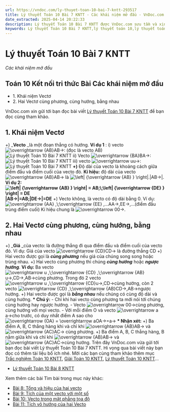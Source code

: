 ```yaml
---
url: https://vndoc.com/ly-thuyet-toan-10-bai-7-kntt-293517
title: Lý thuyết Toán 10 Bài 7 KNTT - Các khái niệm mở đầu - VnDoc.com
date_extracted: 2025-04-14 20:22:33
description: Lý thuyết Toán 10 Bài 7 KNTT được VnDoc.com sưu tầm và xin gửi tới bạn đọc cùng tham khảo.
keywords: Lý thuyết Toán 10 Bài 7 KNTT,lý thuyết toán 10,lý thuyết toán 10 KNTT,toán 10,toán 10 KNTT,toán 10 bài 7,lý thuyết toán 10 bài 7,các khái niệm mở đầu,lý thuyết toán 10 bài các khái niệm mở đầu,toán 10 kết nối tri thức
---
```


# Lý thuyết Toán 10 Bài 7 KNTT
 _Các khái niệm mở đầu_
## Toán 10 Kết nối tri thức Bài Các khái niệm mở đầu
  * 1\. Khái niệm Vectơ
  * 2\. Hai Vectơ cùng phương, cùng hướng, bằng nhau

VnDoc.com xin gửi tới bạn đọc bài viết [Lý thuyết Toán 10 Bài 7 KNTT](<https://vndoc.com/ly-thuyet-toan-10-bai-7-kntt-293517>) để bạn đọc cùng tham khảo.
## 1\. Khái niệm Vectơ
+\) _**Vecto** _là một đoạn thẳng có hướng.
**Ví dụ 1** : i\) vecto ![\\overrightarrow {AB}](https://i.vdoc.vn/data/image/blank.png)AB→: \(đọc là vecto AB\) ![Lý thuyết Toán 10 Bài 7 KNTT](https://i.vdoc.vn/data/image/2023/04/04/ly-thuyet-toan-10-bai-7-kntt-1.jpg)
ii\) Vecto ![\\overrightarrow {BA}](https://i.vdoc.vn/data/image/blank.png)BA→: ![Lý thuyết Toán 10 Bài 7 KNTT](https://i.vdoc.vn/data/image/2023/04/04/ly-thuyet-toan-10-bai-7-kntt-2.jpg)
iii\) vecto ![\\overrightarrow u](https://i.vdoc.vn/data/image/blank.png)u→: ![Lý thuyết Toán 10 Bài 7 KNTT](https://i.vdoc.vn/data/image/2023/04/04/ly-thuyet-toan-10-bai-7-kntt-3.jpg)
**+\)** Độ dài của vecto là khoảng cách giữa điểm đầu và điểm cuối của vecto đó.
**Kí hiệu:** độ dài của vecto ![\\overrightarrow {AB}](https://i.vdoc.vn/data/image/blank.png)AB→ là ![\\left| {\\overrightarrow {AB} } \\right|.](https://i.vdoc.vn/data/image/blank.png)|AB→|.
**Ví dụ 2:![\\left| {\\overrightarrow {AB} } \\right| = AB;\\;\\left| {\\overrightarrow {DE} } \\right| = DE](https://i.vdoc.vn/data/image/blank.png) |AB→|=AB;|DE→|=DE**
+\) Vecto không, là vecto có độ dài bằng 0. Ví dụ: ![\\overrightarrow {AA} ,\\;\\overrightarrow {EE} ,...](https://i.vdoc.vn/data/image/blank.png)AA→,EE→,...\(điểm đầu trùng điểm cuối\)
Kí hiệu chung là ![\\overrightarrow 0](https://i.vdoc.vn/data/image/blank.png)0→.
## 2\. Hai Vectơ cùng phương, cùng hướng, bằng nhau
+\) _**Giá** _của vecto: là đường thẳng đi qua điểm đầu và điểm cuối của vecto đó.
Ví dụ: Giá của vecto ![\\overrightarrow {CD}](https://i.vdoc.vn/data/image/blank.png)CD→ là đường thẳng CD
+\) Hai vecto được gọi là _**cùng phương**_ nếu giá của chúng song song hoặc trùng nhau.
+\) Hai vecto cùng phương thì chúng _**cùng hướng**_ hoặc _**ngược hướng**_.
**Ví dụ:**
Ba vecto ![\\overrightarrow u ,\\;\\overrightarrow {CD} ,\\;\\overrightarrow {AB}](https://i.vdoc.vn/data/image/blank.png)u→,CD→,AB→cùng phương.
Trong đó 2 vecto ![\\overrightarrow u ,\\;\\overrightarrow {CD}](https://i.vdoc.vn/data/image/blank.png)u→,CD→cùng hướng, còn 2 vecto ![\\overrightarrow {CD} ,\\;\\overrightarrow {AB}](https://i.vdoc.vn/data/image/blank.png)CD→,AB→ngược hướng.
+\) Hai vecto được gọi là _**bằng nhau**_ nếu chúng có cùng độ dài và cùng hướng.
**\* Chú ý:**
\- Chỉ khi hai vecto cùng phương ta mới nói tới chúng cùng hướng hay ngược hướng.
\- Vecto ![\\overrightarrow 0](https://i.vdoc.vn/data/image/blank.png)0→cùng phương, cùng hướng với mọi vecto.
\- Với mỗi điểm O và vecto ![\\overrightarrow a](https://i.vdoc.vn/data/image/blank.png)a→cho trước, có duy nhất điểm A sao cho ![\\overrightarrow {OA} = \\overrightarrow a](https://i.vdoc.vn/data/image/blank.png)OA→=a→
**\* Nhận xét:**
+\) Ba điểm A, B, C thẳng hàng khi và chỉ khi ![\\overrightarrow {AB}](https://i.vdoc.vn/data/image/blank.png)AB→ và ![\\overrightarrow {AC}](https://i.vdoc.vn/data/image/blank.png)AC→ cùng phương.
+\) Ba điểm A, B, C thẳng hàng, B nằm giữa khi và chỉ khi ![\\overrightarrow {AB}](https://i.vdoc.vn/data/image/blank.png)AB→ và ![\\overrightarrow {AC}](https://i.vdoc.vn/data/image/blank.png)AC→cùng hướng.
Trên đây VnDoc.com vừa gửi tới bạn đọc bài viết Lý thuyết Toán 10 Bài 7 KNTT. Hi vọng qua bài viết này bạn đọc có thêm tài liệu bổ ích nhé. Mời các bạn cùng tham khảo thêm mục [Trắc nghiệm Toán 10 KNTT](<https://vndoc.com/test-mon-toan-lop10>), [Giải Toán 10 KNTT](<https://vndoc.com/toan-10-ket-noi-tri-thuc-tap1>), [Lý thuyết Toán 10 KNTT](<https://vndoc.com/ly-thuyet-toan-10-kntt>)...
  * [Lý thuyết Toán 10 Bài 8 KNTT](<https://vndoc.com/ly-thuyet-toan-10-bai-8-kntt-293519>)

Xem thêm các bài Tìm bài trong mục này khác:
  * [Bài 8: Tổng và hiệu của hai vecto](</ly-thuyet-toan-10-bai-8-kntt-293519>)
  * [Bài 9: Tích của một vecto với một số](</ly-thuyet-toan-10-bai-9-kntt-293520>)
  * [Bài 10: Vecto trong mặt phẳng tọa độ](</ly-thuyet-toan-10-bai-10-kntt-293522>)
  * [Bài 11: Tích vô hướng của hai Vecto](</ly-thuyet-toan-10-bai-11-kntt-293523>)

